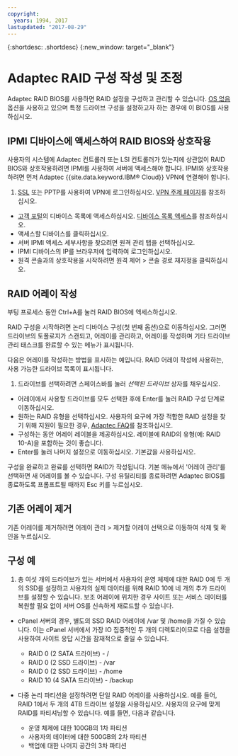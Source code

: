 ```yaml
---
copyright:
  years: 1994, 2017
lastupdated: "2017-08-29"
---
```


{:shortdesc: .shortdesc}
{:new_window: target="_blank"}

# Adaptec RAID 구성 작성 및 조정

Adaptec RAID BIOS를 사용하면 RAID 설정을 구성하고 관리할 수 있습니다. [OS 없음](introduction-no-os.html) 옵션을 사용하고 있으며 특정 드라이브 구성을 설정하고자 하는 경우에 이 BIOS를 사용하십시오.

## IPMI 디바이스에 액세스하여 RAID BIOS와 상호작용

사용자의 시스템에 Adaptec 컨트롤러 또는 LSI 컨트롤러가 있는지에 상관없이 RAID BIOS와 상호작용하려면 IPMI를 사용하여 서버에 액세스해야 합니다. IPMI와 상호작용하려면 먼저 Adaptec {{site.data.keyword.IBM&reg; Cloud}} VPN에 연결해야 합니다.
1. [SSL](/infrastructure/vpn/ssl-vpn-connections.html) 또는 PPTP를 사용하여 VPN에 로그인하십시오. [VPN 주제 페이지](/infrastructure/vpn/index.html)를 참조하십시오.
* [고객 포털](https://control.softlayer.com/)의 디바이스 목록에 액세스하십시오. [디바이스 목록 액세스](../vsi/vsi_managing.html)를 참조하십시오.
* 액세스할 디바이스를 클릭하십시오.
* 서버 IPMI 액세스 세부사항을 찾으려면 원격 관리 탭을 선택하십시오.
* IPMI 디바이스의 IP를 브라우저에 입력하여 로그인하십시오.
* 원격 콘솔과의 상호작용을 시작하려면 원격 제어 > 콘솔 경로 재지정을 클릭하십시오.

## RAID 어레이 작성

부팅 프로세스 동안 Ctrl+A를 눌러 RAID BIOS에 액세스하십시오.

RAID 구성을 시작하려면 논리 디바이스 구성(첫 번째 옵션)으로 이동하십시오. 그러면 드라이브의 토폴로지가 스캔되고, 어레이를 관리하고, 어레이를 작성하며 기타 드라이브 관리 태스크를 완료할 수 있는 메뉴가 표시됩니다.

다음은 어레이를 작성하는 방법을 표시하는 예입니다. RAID 어레이 작성에 사용하는, 사용 가능한 드라이브 목록이 표시됩니다.

1. 드라이브를 선택하려면 스페이스바를 눌러 *선택된 드라이브* 상자를 채우십시오.
* 어레이에서 사용할 드라이브를 모두 선택한 후에 Enter를 눌러 RAID 구성 단계로 이동하십시오.
* 원하는 RAID 유형을 선택하십시오. 사용자의 요구에 가장 적합한 RAID 설정을 찾기 위해 지원이 필요한 경우, [Adaptec FAQ](http://www.adaptec.com/en-us/_common/compatibility/_education/raid_level_compar_wp.htm)를 참조하십시오.
* 구성하는 동안 어레이 레이블을 제공하십시오. 레이블에 RAID의 유형(예: RAID 10-A)을 포함하는 것이 좋습니다.
* Enter를 눌러 나머지 설정으로 이동하십시오. 기본값을 사용하십시오.

구성을 완료하고 완료를 선택하면 RAID가 작성됩니다. 기본 메뉴에서 '어레이 관리'를 선택하면 새 어레이를 볼 수 있습니다. 구성 유틸리티를 종료하려면 Adaptec BIOS를 종료하도록 프롬프트될 때까지 Esc 키를 누르십시오.

## 기존 어레이 제거

기존 어레이를 제거하려면 어레이 관리 > 제거할 어레이 선택으로 이동하여 삭제 및 확인을 누르십시오.

## 구성 예

1. 총 여섯 개의 드라이브가 있는 서버에서 사용자의 운영 체제에 대한 RAID 0에 두 개의 SSD를 설정하고 사용자의 실제 데이터를 위해 RAID 10에 네 개의 추가 드라이브를 설정할 수 있습니다. 보조 어레이에 위치한 경우 사이트 또는 서비스 데이터를 복원할 필요 없이 서버 OS를 신속하게 재로드할 수 있습니다.

* cPanel 서버의 경우, 별도의 SSD RAID 어레이에 /var 및 /home을 가질 수 있습니다. 이는 cPanel 서버에서 가장 IO 집중적인 두 개의 디렉토리이므로 다음 설정을 사용하여 사이트 응답 시간을 잠재적으로 줄일 수 있습니다.
  * RAID 0 (2 SATA 드라이브) - /
  * RAID 0 (2 SSD 드라이브) - /var
  * RAID 0 (2 SSD 드라이브) - /home
  * RAID 10 (4 SATA 드라이브) - /backup

* 다중 논리 파티션을 설정하려면 단일 RAID 어레이를 사용하십시오. 예를 들어, RAID 1에서 두 개의 4TB 드라이브 설정을 사용하십시오. 사용자의 요구에 맞게 RAID를 파티셔닝할 수 있습니다. 예를 들면, 다음과 같습니다.
  * 운영 체제에 대한 100GB의 1차 파티션
  * 사용자의 데이터에 대한 500GB의 2차 파티션
  * 백업에 대한 나머지 공간의 3차 파티션
